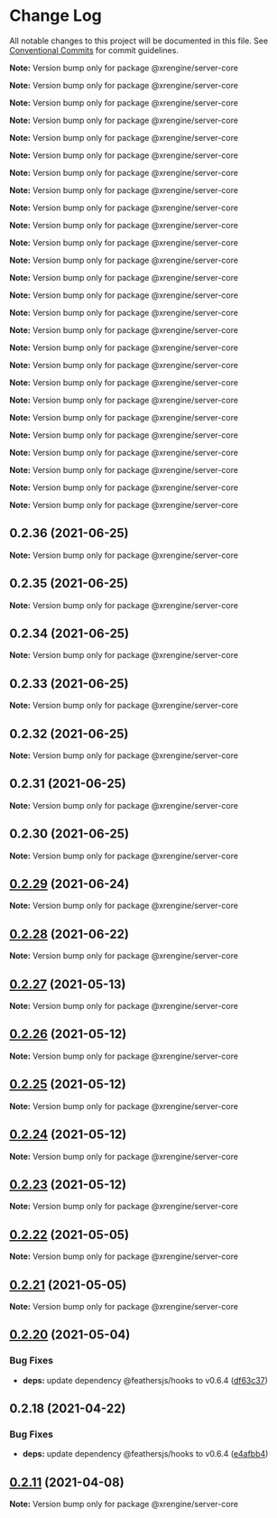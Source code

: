 # Change Log

All notable changes to this project will be documented in this file.
See [Conventional Commits](https://conventionalcommits.org) for commit guidelines.



**Note:** Version bump only for package @xrengine/server-core







**Note:** Version bump only for package @xrengine/server-core







**Note:** Version bump only for package @xrengine/server-core







**Note:** Version bump only for package @xrengine/server-core







**Note:** Version bump only for package @xrengine/server-core







**Note:** Version bump only for package @xrengine/server-core







**Note:** Version bump only for package @xrengine/server-core







**Note:** Version bump only for package @xrengine/server-core







**Note:** Version bump only for package @xrengine/server-core







**Note:** Version bump only for package @xrengine/server-core







**Note:** Version bump only for package @xrengine/server-core







**Note:** Version bump only for package @xrengine/server-core







**Note:** Version bump only for package @xrengine/server-core







**Note:** Version bump only for package @xrengine/server-core







**Note:** Version bump only for package @xrengine/server-core







**Note:** Version bump only for package @xrengine/server-core







**Note:** Version bump only for package @xrengine/server-core







**Note:** Version bump only for package @xrengine/server-core







**Note:** Version bump only for package @xrengine/server-core







**Note:** Version bump only for package @xrengine/server-core







**Note:** Version bump only for package @xrengine/server-core







**Note:** Version bump only for package @xrengine/server-core







**Note:** Version bump only for package @xrengine/server-core







**Note:** Version bump only for package @xrengine/server-core







**Note:** Version bump only for package @xrengine/server-core







**Note:** Version bump only for package @xrengine/server-core





## 0.2.36 (2021-06-25)

**Note:** Version bump only for package @xrengine/server-core





## 0.2.35 (2021-06-25)

**Note:** Version bump only for package @xrengine/server-core





## 0.2.34 (2021-06-25)

**Note:** Version bump only for package @xrengine/server-core





## 0.2.33 (2021-06-25)

**Note:** Version bump only for package @xrengine/server-core





## 0.2.32 (2021-06-25)

**Note:** Version bump only for package @xrengine/server-core





## 0.2.31 (2021-06-25)

**Note:** Version bump only for package @xrengine/server-core





## 0.2.30 (2021-06-25)

**Note:** Version bump only for package @xrengine/server-core





## [0.2.29](https://github.com/barankyle/xr3ngine/compare/v0.2.28...v0.2.29) (2021-06-24)

**Note:** Version bump only for package @xrengine/server-core





## [0.2.28](https://github.com/barankyle/xr3ngine/compare/v0.2.27...v0.2.28) (2021-06-22)

**Note:** Version bump only for package @xrengine/server-core





## [0.2.27](https://github.com/barankyle/xrengine/compare/v0.2.26...v0.2.27) (2021-05-13)

**Note:** Version bump only for package @xrengine/server-core





## [0.2.26](https://github.com/barankyle/xrengine/compare/v0.2.24...v0.2.26) (2021-05-12)

**Note:** Version bump only for package @xrengine/server-core





## [0.2.25](https://github.com/barankyle/xrengine/compare/v0.2.24...v0.2.25) (2021-05-12)

**Note:** Version bump only for package @xrengine/server-core





## [0.2.24](https://github.com/barankyle/xrengine/compare/v0.2.23...v0.2.24) (2021-05-12)

**Note:** Version bump only for package @xrengine/server-core





## [0.2.23](https://github.com/barankyle/xrengine/compare/v0.2.22...v0.2.23) (2021-05-12)

**Note:** Version bump only for package @xrengine/server-core





## [0.2.22](https://github.com/xrengine/xrengine/compare/v0.2.21...v0.2.22) (2021-05-05)

**Note:** Version bump only for package @xrengine/server-core





## [0.2.21](https://github.com/barankyle/xrengine/compare/v0.2.20...v0.2.21) (2021-05-05)

**Note:** Version bump only for package @xrengine/server-core





## [0.2.20](https://github.com/barankyle/xrengine/compare/v0.2.18...v0.2.20) (2021-05-04)


### Bug Fixes

* **deps:** update dependency @feathersjs/hooks to v0.6.4 ([df63c37](https://github.com/barankyle/xrengine/commit/df63c37dcf4eb61a8e9ed4bdcfa2053d60164d8b))





## 0.2.18 (2021-04-22)


### Bug Fixes

* **deps:** update dependency @feathersjs/hooks to v0.6.4 ([e4afbb4](https://github.com/XRFoundation/XREngine/commit/e4afbb4e1f3f085855393eea997453c6002aaedb))





## [0.2.11](https://github.com/XRFoundation/XREngine/compare/v0.2.10...v0.2.11) (2021-04-08)

**Note:** Version bump only for package @xrengine/server-core
